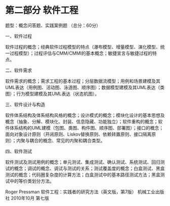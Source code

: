  
# 第二部分 软件工程

题型：概念问答题、实践案例题 （总分：60分）

一、软件过程

软件过程的概念；经典软件过程模型的特点（瀑布模型、增量模型、演化模型、统一过程模型）；过程评估与CMM/CMMI的基本概念；敏捷宣言与敏捷过程的特点。

二、软件需求

软件需求的概念；需求工程的基本过程；分层数据流模型；用例和场景建模及其UML表达（用例图、活动图、泳道图、顺序图）；数据模型建模及其UML表达（类图）；行为模型建模及其UML表达（状态机图）。

三、软件设计与构造

软件体系结构及体系结构风格的概念；设计模式的概念；模块化设计的基本思想及概念（抽象、分解、模块化、封装、信息隐藏、功能独立）；软件重构的概念；软件体系结构的UML建模（包图、类图、构件图、顺序图、部署图）；接口的概念；面向对象设计原则（开闭原则、Liskov替换原则、依赖转置原则、接口隔离原则）；内聚与耦合的概念、常见的内聚和耦合类型。

四、软件测试

软件测试及测试用例的概念；单元测试、集成测试、确认测试、系统测试、回归测试的概念；调试的概念、调试与测试的关系；测试覆盖度的概念；白盒测试、黑盒测试的概念；代码圈复杂度的计算方法；白盒测试中的基本路径测试方法；黑盒测试中的等价类划分方法。


Roger  Pressman
软件工程：实践者的研究方法（英文版，第7版）
机械工业出版社
2010年10月
第七版


